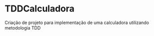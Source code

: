 # TDDCalculadora
 Criação de projeto para implementação de uma calculadora utilizando metodologia  TDD
